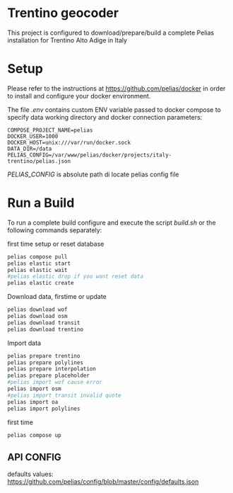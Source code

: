 
# Trentino geocoder
This project is configured to download/prepare/build a complete Pelias installation for Trentino Alto Adige in Italy

# Setup
Please refer to the instructions at https://github.com/pelias/docker in order to install and configure your docker environment.

The file *.env* contains custom ENV variable passed to docker compose to specify
data working directory and docker connection parameters:
```
COMPOSE_PROJECT_NAME=pelias
DOCKER_USER=1000
DOCKER_HOST=unix:///var/run/docker.sock
DATA_DIR=/data
PELIAS_CONFIG=/var/www/pelias/docker/projects/italy-trentino/pelias.json
```
*PELIAS_CONFIG* is absolute path di locate pelias config file

# Run a Build
To run a complete build configure and execute the script *build.sh*
or the following commands separately:

first time setup or reset database
```bash
pelias compose pull
pelias elastic start
pelias elastic wait
#pelias elastic drop if you want reset data
pelias elastic create
```

Download data, firstime or update
```bash
pelias download wof
pelias download osm
pelias download transit
pelias download trentino
```

Import data
```bash
pelias prepare trentino
pelias prepare polylines
pelias prepare interpolation
pelias prepare placeholder
#pelias import wof cause error
pelias import osm
#pelias import transit invalid quote
pelias import oa
pelias import polylines
```

first time
```bash
pelias compose up
```

## API CONFIG

defaults values:
https://github.com/pelias/config/blob/master/config/defaults.json
